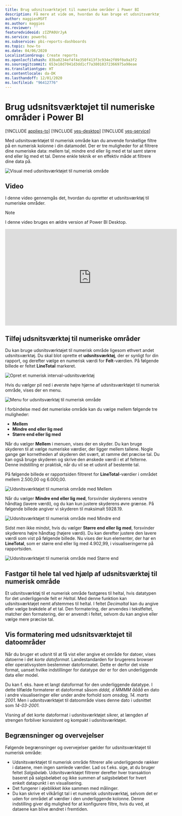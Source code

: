 ```yaml
---
title: Brug udsnitsværktøjet til numeriske områder i Power BI
description: Få mere at vide om, hvordan du kan bruge et udsnitsværktøj til at begrænse resultatet til numeriske intervaller i Power BI.
author: maggiesMSFT
ms.author: maggies
ms.reviewer: ''
featuredvideoid: zIZPA0UrJyA
ms.service: powerbi
ms.subservice: pbi-reports-dashboards
ms.topic: how-to
ms.date: 04/06/2020
LocalizationGroup: Create reports
ms.openlocfilehash: 83ba0234ef4f4e350f413f3c934e2f09f0a9a3f2
ms.sourcegitcommit: 653e18d7041d3dd1cf7a38010372366975a98eae
ms.translationtype: HT
ms.contentlocale: da-DK
ms.lasthandoff: 12/01/2020
ms.locfileid: "96412776"
---
```

# <a name="use-the-numeric-range-slicer-in-power-bi"></a>Brug udsnitsværktøjet til numeriske områder i Power BI

[!INCLUDE [applies-to](../includes/applies-to.md)] [!INCLUDE [yes-desktop](../includes/yes-desktop.md)] [!INCLUDE [yes-service](../includes/yes-service.md)]

Med udsnitsværktøjet til numerisk område kan du anvende forskellige filtre på en numerisk kolonne i din datamodel. Der er tre muligheder for at filtrere dine numeriske data: mellem tal, mindre end eller lig med et tal samt større end eller lig med et tal. Denne enkle teknik er en effektiv måde at filtrere dine data på.

![Visual med udsnitsværktøjet til numerisk område](media/desktop-slicer-numeric-range/desktop-slicer-numeric-range-0.png)

## <a name="video"></a>Video

I denne video gennemgås det, hvordan du opretter et udsnitsværktøj til numeriske områder.

> [!NOTE]
> I denne video bruges en ældre version af Power BI Desktop.

<iframe width="560" height="315" src="https://www.youtube.com/embed/zIZPA0UrJyA" frameborder="0" allowfullscreen></iframe> 


## <a name="add-a-numeric-range-slicer"></a>Tilføj udsnitsværktøj til numeriske områder

Du kan bruge udsnitsværktøjet til numerisk område ligesom ethvert andet udsnitsværktøj. Du skal blot oprette et **udsnitsværktøj**, der er synligt for din rapport, og derefter vælge en numerisk værdi for **Felt**-værdien. På følgende billede er feltet **LineTotal** markeret.

![Opret et numerisk interval-udsnitsværktøj](media/desktop-slicer-numeric-range/desktop-slicer-numeric-range-1-create.png)

Hvis du vælger pil ned i øverste højre hjørne af udsnitsværktøjet til numerisk område, vises der en menu.

![Menu for udsnitsværktøj til numerisk område](media/desktop-slicer-numeric-range/desktop-slicer-numeric-range-2-between.png)

I forbindelse med det numeriske område kan du vælge mellem følgende tre muligheder:

* **Mellem**
* **Mindre end eller lig med**
* **Større end eller lig med**

Når du vælger **Mellem** i menuen, vises der en skyder. Du kan bruge skyderen til at vælge numeriske værdier, der ligger mellem tallene. Nogle gange gør kornetheden af skyderen det svært, at ramme det præcise tal. Du kan også bruge skyderen og skrive den ønskede værdi i et af felterne. Denne indstilling er praktisk, når du vil se et udsnit af bestemte tal.

På følgende billede er rapportsiden filtreret for **LineTotal**-værdier i området mellem 2.500,00 og 6.000,00.

![Udsnitsværktøjet til numerisk område med Mellem](media/desktop-slicer-numeric-range/desktop-slicer-numeric-range-3-between-range.png)

Når du vælger **Mindre end eller lig med**, forsvinder skyderens venstre håndtag (lavere værdi), og du kan kun justere skyderens øvre grænse. På følgende billede angiver vi skyderen til maksimalt 5928.19.

![Udsnitsværktøjet til numerisk område med Mindre end](media/desktop-slicer-numeric-range/desktop-slicer-numeric-range-4-less-than.png)

Sidst men ikke mindst, hvis du vælger **Større end eller lig med**, forsvinder skyderens højre håndtag (højere værdi). Du kan derefter justere den lavere værdi som vist på følgende billede. Nu vises der kun elementer, der har en **LineTotal**, som er større end eller lig med 4.902,99, i visualiseringerne på rapportsiden.

![Udsnitsværktøjet til numerisk område med Større end](media/desktop-slicer-numeric-range/desktop-slicer-numeric-range-5-greater-than.png)

## <a name="snap-to-whole-numbers-with-the-numeric-range-slicer"></a>Fastgør til hele tal ved hjælp af udsnitsværktøj til numerisk område

Et udsnitsværktøj til et numerisk område fastgøres til heltal, hvis datatypen for det underliggende felt er *Heltal*. Med denne funktion kan udsnitsværktøjet nemt afstemmes til heltal. I feltet *Decimaltal* kan du angive eller vælge brøkdele af et tal. Den formatering, der anvendes i tekstfeltet, matcher den formatering, der er anvendt i feltet, selvom du kan angive eller vælge mere præcise tal.

## <a name="display-formatting-with-the-date-range-slicer"></a>Vis formatering med udsnitsværktøjet til datoområder

Når du bruger et udsnit til at få vist eller angive et område for datoer, vises datoerne i det *korte datoformat*. Landestandarden for brugerens browser eller operativsystem bestemmer datoformatet. Dette er derfor det viste format, uanset hvilke indstillinger for datatype der er for den underliggende data eller model.

Du kan f. eks. have et langt datoformat for den underliggende datatype. I dette tilfælde formaterer et datoformat såsom *dddd, d MMMM åååå* en dato i andre visualiseringer eller under andre forhold som *onsdag, 14. marts 2001*. Men i udsnitsværktøjet til datoområde vises denne dato i udsnittet som *14-03-2001.*

Visning af det korte datoformat i udsnitsværktøjet sikrer, at længden af strengen forbliver konsistent og kompakt i udsnitsværktøjet.

## <a name="limitations-and-considerations"></a>Begrænsninger og overvejelser

Følgende begrænsninger og overvejelser gælder for udsnitsværktøjet til numerisk område:

* Udsnitsværktøjet til numerisk område filtrerer alle underliggende rækker i dataene, men ingen samlede værdier. Lad os f.eks. sige, at du bruger feltet *Salgsbeløb*. Udsnitsværktøjet filtrerer derefter hver transaktion baseret på salgsbeløbet og ikke summen af salgsbeløbet for hvert enkelt datapunkt i en visualisering.
* Det fungerer i øjeblikket ikke sammen med målinger.
* Du kan skrive et vilkårligt tal i et numerisk udsnitsværktøj, selvom det er uden for området af værdier i den underliggende kolonne. Denne indstilling giver dig mulighed for at konfigurere filtre, hvis du ved, at dataene kan blive ændret i fremtiden.
